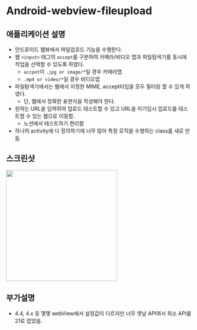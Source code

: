 # Android-webview-fileupload

## 애플리케이션 설명

- 안드로이드 웹뷰에서 파일업로드 기능을 수행한다.
- 웹 `<input>` 태그의 `accept`를 구분하여 카메라/비디오 앱과 파일탐색기를 동시에 작업을 선택할 수 있도록 하였다.
  - `accpet`이 `.jpg or image/*`일 경우 카메라앱
  - `.mp4 or video/*`일 경우 비디오앱
- 파일탐색기에서는 웹에서 지정한 MIME, accept타입을 모두 필터링 할 수 있게 하였다.
  - 단, 웹에서 정확한 표현식을 작성해야 한다.
- 원하는 URL을 입력하여 업로드 테스트할 수 있고 URL을 미기입시 업로드를 테스트할 수 있는 웹으로 이동함.
  - 노션에서 테스트하기 편리함
- 하나의 activity에 다 정의하기에 너무 많아 특정 로직을 수행하는 class를 새로 만듬

## 스크린샷

<img src="https://user-images.githubusercontent.com/58923717/135853289-a98411e6-0c77-4714-8901-1a79a232e007.jpg" width=300/>

## 부가설명

- 4.4, 4.x 등 몇몇 webView에서 설정값이 다르지만 너무 옛날 API여서 최소 API를 21로 잡았음.

